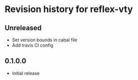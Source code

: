 # Revision history for reflex-vty

## Unreleased

* Set version bounds in cabal file
* Add travis CI config

## 0.1.0.0

* Initial release
